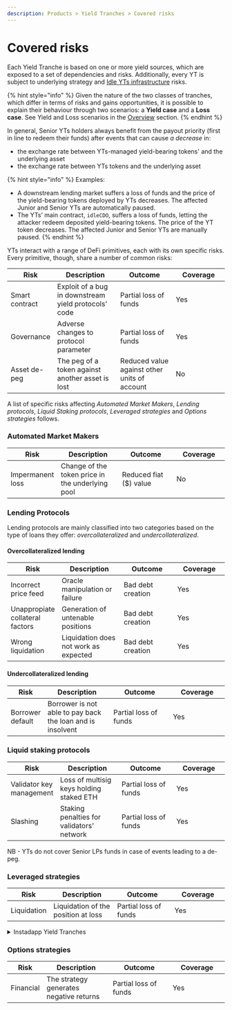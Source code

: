 ```yaml
---
description: Products > Yield Tranches > Covered risks
---
```


# Covered risks

Each Yield Tranche is based on one or more yield sources, which are exposed to a set of dependencies and risks. Additionally, every YT is subject to underlying strategy and [Idle YTs infrastructure](../../../developers/security/audits.md#perpetual-yield-tranches) risks.

{% hint style="info" %}
Given the nature of the two classes of tranches, which differ in terms of risks and gains opportunities, it is possible to explain their behaviour through two scenarios: a **Yield case** and a **Loss case**. See Yield and Loss scenarios in the [Overview](../overview.md) section.&#x20;
{% endhint %}

In general, Senior YTs holders always benefit from the payout priority (first in line to redeem their funds) after events that can cause _a decrease_ in:

* the exchange rate between YTs-managed yield-bearing tokens'  and the underlying asset
* the exchange rate between YTs tokens and the underlying asset

{% hint style="info" %}
Examples:

* A downstream lending market suffers a loss of funds and the price of the yield-bearing tokens deployed by YTs decreases. The affected Junior and Senior YTs are automatically paused.&#x20;
* The YTs’ main contract, `idleCDO`, suffers a loss of funds, letting the attacker redeem deposited yield-bearing tokens. The price of the YT token decreases. The affected Junior and Senior YTs are manually paused.
{% endhint %}

YTs interact with a range of DeFi primitives, each with its own specific risks. Every primitive, though, share a number of common risks:

<table><thead><tr><th>Risk</th><th width="184.0554663848362">Description</th><th width="174.06957708049114">Outcome</th><th width="150">Coverage</th></tr></thead><tbody><tr><td>Smart contract</td><td>Exploit of a bug in downstream yield protocols' code</td><td>Partial loss of funds</td><td>Yes</td></tr><tr><td>Governance</td><td>Adverse changes to protocol parameter</td><td>Partial loss of funds</td><td>Yes</td></tr><tr><td>Asset de-peg</td><td>The peg of a token against another asset is lost</td><td>Reduced value against other units of account</td><td>No</td></tr></tbody></table>

A list of specific risks affecting _Automated Market Makers_, _Lending protocols_, _Liquid Staking protocols_, _Leveraged strategies_ and _Options strategies_ follows.

### Automated Market Makers

<table><thead><tr><th>Risk</th><th width="184.0554663848362">Description</th><th width="174.06957708049114">Outcome</th><th width="150">Coverage</th></tr></thead><tbody><tr><td>Impermanent loss</td><td>Change of the token price in the underlying pool</td><td>Reduced fiat ($) value</td><td>No</td></tr></tbody></table>

### Lending Protocols&#x20;

Lending protocols are mainly classified into two categories based on the type of loans they offer: _overcollateralized_ and _undercollateralized_.

#### Overcollateralized lending

<table><thead><tr><th>Risk</th><th width="184.0554663848362">Description</th><th width="174.06957708049114">Outcome</th><th width="150">Coverage</th></tr></thead><tbody><tr><td>Incorrect price feed</td><td>Oracle manipulation or failure</td><td>Bad debt creation</td><td>Yes</td></tr><tr><td>Unappropiate collateral factors</td><td>Generation of untenable positions</td><td>Bad debt creation</td><td>Yes</td></tr><tr><td>Wrong liquidation</td><td>Liquidation does not work as expected</td><td>Bad debt creation</td><td>Yes</td></tr></tbody></table>

#### **Undercollateralized lending**

<table><thead><tr><th>Risk</th><th width="184.0554663848362">Description</th><th width="174.06957708049114">Outcome</th><th width="150">Coverage</th></tr></thead><tbody><tr><td>Borrower default</td><td>Borrower is not able to pay back the loan and is insolvent</td><td>Partial loss of funds</td><td>Yes</td></tr></tbody></table>

### **Liquid staking protocols**

<table><thead><tr><th>Risk</th><th width="184.0554663848362">Description</th><th width="174.06957708049114">Outcome</th><th width="150">Coverage</th></tr></thead><tbody><tr><td>Validator key management</td><td>Loss of multisig keys holding staked ETH</td><td>Partial loss of funds</td><td>Yes</td></tr><tr><td>Slashing</td><td>Staking penalties for validators' network</td><td>Partial loss of funds</td><td>Yes</td></tr></tbody></table>

NB - YTs do not cover Senior LPs funds in case of events leading to a de-peg.

### Leveraged strategies

<table><thead><tr><th>Risk</th><th width="184.0554663848362">Description</th><th width="174.06957708049114">Outcome</th><th width="150">Coverage</th></tr></thead><tbody><tr><td>Liquidation</td><td>Liquidation of the position at loss</td><td>Partial loss of funds</td><td>Yes</td></tr></tbody></table>

<details>

<summary>Instadapp Yield Tranches</summary>

Instadapp lite vaults have automation functions, which automatically rebalance the vault during market changes. If the vault gets risky, it can first refinance into another protocol to maintain safety or deleverage by selling stETH and paying back the ETH debt. This kind of automation, if required or occurs, may incur losses caused by trading slippage:

* **If the loss is less than or equal to 0.5%**, the loss will be distributed proportionally among the funds deposited in the tranches. This usually occurs when the borrowing rate of WETH is higher than the lending rate of stETH.&#x20;
* **If the loss is between 0.5 and 5%**, the Junior tranche will absorb the entire loss and the tranche will continue to work as usual.&#x20;
* **If the loss is greater than 5%**, the automating pausing of the Tranche is triggered. Deposits and redeems are halted.

</details>

### **Options strategies**

<table><thead><tr><th>Risk</th><th width="184.0554663848362">Description</th><th width="174.06957708049114">Outcome</th><th width="150">Coverage</th></tr></thead><tbody><tr><td>Financial</td><td>The strategy generates negative returns</td><td>Partial loss of funds</td><td>Yes</td></tr></tbody></table>
